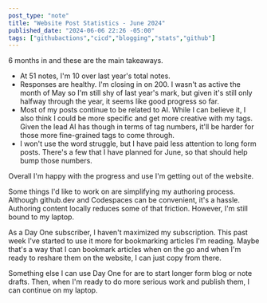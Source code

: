 ```yaml
---
post_type: "note" 
title: "Website Post Statistics - June 2024"
published_date: "2024-06-06 22:26 -05:00"
tags: ["githubactions","cicd","blogging","stats","github"]
---
```


6 months in and these are the main takeaways.

- At 51 notes, I'm 10 over last year's total notes. 
- Responses are healthy. I'm closing in on 200. I wasn't as active the month of May so I'm still shy of last year's mark, but given it's still only halfway through the year, it seems like good progress so far. 
- Most of my posts continue to be related to AI. While I can believe it, I also think I could be more specific and get more creative with my tags. Given the lead AI has though in terms of tag numbers, it'll be harder for those more fine-grained tags to come through. 
- I won't use the word struggle, but I have paid less attention to long form posts. There's a few that I have planned for June, so that should help bump those numbers.  

Overall I'm happy with the progress and use I'm getting out of the website. 

Some things I'd like to work on are simplifying my authoring process. Although github.dev and Codespaces can be convenient, it's a hassle. Authoring content locally reduces some of that friction. However, I'm still bound to my laptop. 

As a Day One subscriber, I haven't maximized my subscription. This past week I've started to use it more for bookmarking articles I'm reading. Maybe that's a way that I can bookmark articles when on the go and when I'm ready to reshare them on the website, I can just copy from there. 

Something else I can use Day One for are to start longer form blog or note drafts. Then, when I'm ready to do more serious work and publish them, I can continue on my laptop. 